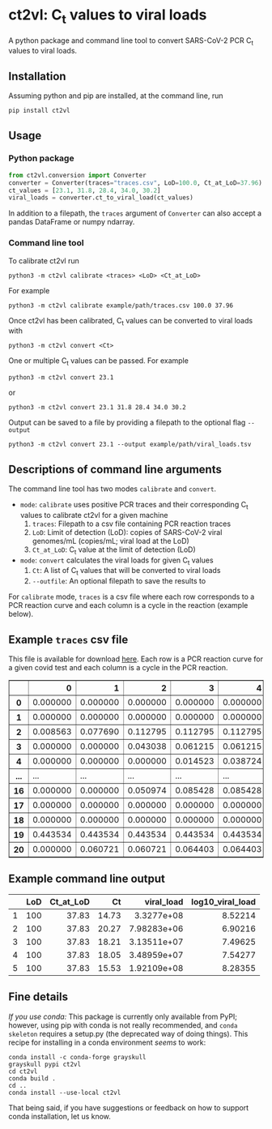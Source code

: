 # ct2vl: C<sub>t</sub> values to viral loads
A python package and command line tool to convert SARS-CoV-2 PCR C<sub>t</sub> values to viral loads.

## Installation

Assuming python and pip are installed, at the command line, run

    pip install ct2vl


## Usage

### Python package
```python
from ct2vl.conversion import Converter
converter = Converter(traces="traces.csv", LoD=100.0, Ct_at_LoD=37.96)
ct_values = [23.1, 31.8, 28.4, 34.0, 30.2]
viral_loads = converter.ct_to_viral_load(ct_values)
```

In addition to a filepath, the `traces` argument of `Converter` can also accept a pandas DataFrame or numpy ndarray.

### Command line tool

To calibrate ct2vl run

    python3 -m ct2vl calibrate <traces> <LoD> <Ct_at_LoD>

For example

    python3 -m ct2vl calibrate example/path/traces.csv 100.0 37.96

Once ct2vl has been calibrated, C<sub>t</sub> values can be converted to viral loads with

    python3 -m ct2vl convert <Ct>

One or multiple C<sub>t</sub> values can be passed. For example

    python3 -m ct2vl convert 23.1
or

    python3 -m ct2vl convert 23.1 31.8 28.4 34.0 30.2

Output can be saved to a file by providing a filepath to the optional flag `--output`

    python3 -m ct2vl convert 23.1 --output example/path/viral_loads.tsv

## Descriptions of command line arguments

The command line tool has two modes `calibrate` and `convert`.

* `mode`: `calibrate` uses positive PCR traces and their corresponding C<sub>t</sub> values to calibrate ct2vl for a given machine
   1. `traces`: Filepath to a csv file containing PCR reaction traces
   2. `LoD`: Limit of detection (LoD): copies of SARS-CoV-2 viral genomes/mL (copies/mL; viral load at the LoD)
   3. `Ct_at_LoD`: C<sub>t</sub> value at the limit of detection (LoD)
* `mode`: `convert` calculates the viral loads for given C<sub>t</sub> values
    1. `Ct`: A list of C<sub>t</sub> values that will be converted to viral loads
    2. `--outfile`: An optional filepath to save the results to

For `calibrate` mode, `traces` is a csv file where each row corresponds to a PCR reaction curve and each column is a cycle in the reaction (example below).

## Example `traces` csv file

This file is available for download [here](https://gist.github.com/Elliot-D-Hill/1ef5b826d23ffd6f29397958ca23eb7b). Each row is a PCR reaction curve for a given covid test and each column is a cycle in the PCR reaction.

<div>
<table border="1" class="dataframe">
  <thead>
    <tr style="text-align: right;">
      <th></th>
      <th>0</th>
      <th>1</th>
      <th>2</th>
      <th>3</th>
      <th>4</th>
      <th>5</th>
      <th>6</th>
      <th>7</th>
      <th>8</th>
      <th>...</th>
      <th>29</th>
      <th>30</th>
      <th>31</th>
      <th>32</th>
      <th>33</th>
      <th>34</th>
      <th>35</th>
      <th>36</th>
      <th>37</th>
      <th>38</th>
    </tr>
  </thead>
  <tbody>
    <tr>
      <th>0</th>
      <td>0.000000</td>
      <td>0.000000</td>
      <td>0.000000</td>
      <td>0.000000</td>
      <td>0.000000</td>
      <td>0.036339</td>
      <td>0.105185</td>
      <td>0.140072</td>
      <td>0.213080</td>
      <td>...</td>
      <td>75.820797</td>
      <td>103.521744</td>
      <td>128.057320</td>
      <td>146.543328</td>
      <td>158.994255</td>
      <td>166.878167</td>
      <td>171.755301</td>
      <td>174.695708</td>
      <td>176.480445</td>
      <td>178.004733</td>
    </tr>
    <tr>
      <th>1</th>
      <td>0.000000</td>
      <td>0.000000</td>
      <td>0.000000</td>
      <td>0.000000</td>
      <td>0.000000</td>
      <td>0.000000</td>
      <td>0.032859</td>
      <td>0.106156</td>
      <td>0.115075</td>
      <td>...</td>
      <td>1.498253</td>
      <td>3.242639</td>
      <td>6.929736</td>
      <td>14.413807</td>
      <td>26.735120</td>
      <td>42.908856</td>
      <td>60.642276</td>
      <td>77.436979</td>
      <td>90.894471</td>
      <td>98.702497</td>
    </tr>
    <tr>
      <th>2</th>
      <td>0.008563</td>
      <td>0.077690</td>
      <td>0.112795</td>
      <td>0.112795</td>
      <td>0.112795</td>
      <td>0.112795</td>
      <td>0.112795</td>
      <td>0.112795</td>
      <td>0.250068</td>
      <td>...</td>
      <td>239.545742</td>
      <td>240.219129</td>
      <td>240.706006</td>
      <td>241.006463</td>
      <td>241.206473</td>
      <td>241.304155</td>
      <td>241.389261</td>
      <td>241.421420</td>
      <td>241.421420</td>
      <td>241.421420</td>
    </tr>
    <tr>
      <th>3</th>
      <td>0.000000</td>
      <td>0.000000</td>
      <td>0.043038</td>
      <td>0.061215</td>
      <td>0.061215</td>
      <td>0.061215</td>
      <td>0.061215</td>
      <td>0.061215</td>
      <td>0.061215</td>
      <td>...</td>
      <td>177.787281</td>
      <td>185.406029</td>
      <td>190.989406</td>
      <td>195.223471</td>
      <td>198.308876</td>
      <td>200.551725</td>
      <td>202.243363</td>
      <td>203.463125</td>
      <td>204.342186</td>
      <td>205.015795</td>
    </tr>
    <tr>
      <th>4</th>
      <td>0.000000</td>
      <td>0.000000</td>
      <td>0.000000</td>
      <td>0.014523</td>
      <td>0.038724</td>
      <td>0.083699</td>
      <td>0.116689</td>
      <td>0.131569</td>
      <td>0.131569</td>
      <td>...</td>
      <td>173.993467</td>
      <td>183.424795</td>
      <td>190.361277</td>
      <td>195.482481</td>
      <td>199.194926</td>
      <td>201.862966</td>
      <td>203.861077</td>
      <td>205.329761</td>
      <td>206.289263</td>
      <td>206.824331</td>
    </tr>
    <tr>
      <th>...</th>
      <td>...</td>
      <td>...</td>
      <td>...</td>
      <td>...</td>
      <td>...</td>
      <td>...</td>
      <td>...</td>
      <td>...</td>
      <td>...</td>
      <td>...</td>
      <td>...</td>
      <td>...</td>
      <td>...</td>
      <td>...</td>
      <td>...</td>
      <td>...</td>
      <td>...</td>
      <td>...</td>
      <td>...</td>
      <td>...</td>
    </tr>
    <tr>
      <th>16</th>
      <td>0.000000</td>
      <td>0.000000</td>
      <td>0.050974</td>
      <td>0.085428</td>
      <td>0.085428</td>
      <td>0.085428</td>
      <td>0.085428</td>
      <td>0.085428</td>
      <td>0.085428</td>
      <td>...</td>
      <td>194.717208</td>
      <td>201.251802</td>
      <td>206.238474</td>
      <td>209.977472</td>
      <td>212.850522</td>
      <td>214.995915</td>
      <td>216.711037</td>
      <td>217.980163</td>
      <td>218.880729</td>
      <td>219.491032</td>
    </tr>
    <tr>
      <th>17</th>
      <td>0.000000</td>
      <td>0.000000</td>
      <td>0.000000</td>
      <td>0.000000</td>
      <td>0.000000</td>
      <td>0.080598</td>
      <td>0.126204</td>
      <td>0.224708</td>
      <td>0.254782</td>
      <td>...</td>
      <td>187.883601</td>
      <td>199.664452</td>
      <td>208.208690</td>
      <td>214.361070</td>
      <td>218.809716</td>
      <td>222.239450</td>
      <td>224.701419</td>
      <td>226.574815</td>
      <td>227.972374</td>
      <td>229.085984</td>
    </tr>
    <tr>
      <th>18</th>
      <td>0.000000</td>
      <td>0.000000</td>
      <td>0.000000</td>
      <td>0.000000</td>
      <td>0.000000</td>
      <td>0.000000</td>
      <td>0.092015</td>
      <td>0.215467</td>
      <td>0.297682</td>
      <td>...</td>
      <td>51.416916</td>
      <td>80.692981</td>
      <td>112.770737</td>
      <td>142.339464</td>
      <td>165.674804</td>
      <td>182.084870</td>
      <td>193.083210</td>
      <td>200.171681</td>
      <td>204.779740</td>
      <td>208.237394</td>
    </tr>
    <tr>
      <th>19</th>
      <td>0.443534</td>
      <td>0.443534</td>
      <td>0.443534</td>
      <td>0.443534</td>
      <td>0.443534</td>
      <td>0.443534</td>
      <td>0.443534</td>
      <td>0.443534</td>
      <td>0.443534</td>
      <td>...</td>
      <td>70.164310</td>
      <td>97.490787</td>
      <td>122.766640</td>
      <td>142.936795</td>
      <td>157.475829</td>
      <td>167.632976</td>
      <td>174.804737</td>
      <td>179.870366</td>
      <td>183.435423</td>
      <td>186.212804</td>
    </tr>
    <tr>
      <th>20</th>
      <td>0.000000</td>
      <td>0.060721</td>
      <td>0.060721</td>
      <td>0.064403</td>
      <td>0.064403</td>
      <td>0.064403</td>
      <td>0.064403</td>
      <td>0.064403</td>
      <td>0.064403</td>
      <td>...</td>
      <td>225.043424</td>
      <td>226.333617</td>
      <td>227.403273</td>
      <td>228.214905</td>
      <td>228.866112</td>
      <td>229.370140</td>
      <td>229.680560</td>
      <td>229.890248</td>
      <td>229.967121</td>
      <td>229.967121</td>
    </tr>
  </tbody>
</table>
</div>


## Example command line output

|      |  LoD | Ct_at_LoD |    Ct |  viral_load | log10_viral_load |
| ---: | ---: | --------: | ----: | ----------: | ---------------: |
|    1 |  100 |     37.83 | 14.73 |  3.3277e+08 |          8.52214 |
|    2 |  100 |     37.83 | 20.27 | 7.98283e+06 |          6.90216 |
|    3 |  100 |     37.83 | 18.21 | 3.13511e+07 |          7.49625 |
|    4 |  100 |     37.83 | 18.05 | 3.48959e+07 |          7.54277 |
|    5 |  100 |     37.83 | 15.53 | 1.92109e+08 |          8.28355 |

## Fine details
*If you use conda:*
This package is currently only available from PyPI; however, using pip with conda is not really recommended,
and `conda skeleton` requires a setup.py (the deprecated way of doing things). 
This recipe for installing in a conda environment *seems* to work:
```
conda install -c conda-forge grayskull
grayskull pypi ct2vl
cd ct2vl
conda build .
cd ..
conda install --use-local ct2vl
```
That being said, if you have suggestions or feedback on how to support conda installation, let us know.
